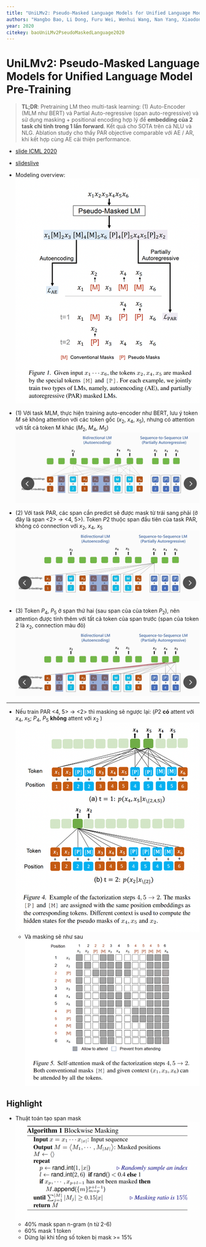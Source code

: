 ```yaml
---
title: "UniLMv2: Pseudo-Masked Language Models for Unified Language Model Pre-Training"
authors: "Hangbo Bao, Li Dong, Furu Wei, Wenhui Wang, Nan Yang, Xiaodong Liu, Yu Wang, Songhao Piao, Jianfeng Gao, Ming Zhou, Hsiao-Wuen Hon"
year: 2020
citekey: baoUniLMv2PseudoMaskedLanguage2020
---
```


# UniLMv2: Pseudo-Masked Language Models for Unified Language Model Pre-Training
> **TL;DR**: Pretraining LM theo multi-task learning: (1) Auto-Encoder (MLM như BERT) và Partial Auto-regressive (span auto-regressive) và sử dụng masking + positional encoding hợp lý để **embedding của 2 task chỉ tính trong 1 lần forward**. Kết quả cho SOTA trên cả NLU và NLG. Ablation study cho thấy PAR objective comparable với AE / AR, khi kết hợp cùng AE cải thiện performance.

- [slide ICML 2020](https://icml.cc/media/Slides/icml/2020/virtual(no-parent)-16-15-00UTC-6417-unilmv2_pseudo.pdf)
- [slideslive](https://slideslive.com/38928147)

- Modeling overview: ![](./static/images/2021-05-12-11-03-52.png)

- (1) Với task MLM, thực hiện training auto-encoder như BERT, lưu ý token $M$ sẽ không attention với các token gốc ($x_2$, $x_4$, $x_5$), nhưng có attention với tất cả token M khác ($M_2$, $M_4$, $M_5$) ![](./static/images/2021-05-12-13-29-58.png)
- (2) Với task PAR, các span cần predict sẽ được mask từ trái sang phải (ở đây là span <2> -> <4, 5>). Token $P2$ thuộc span đầu tiên của task PAR, không có connection với $x_2$, $x_4$, $x_5$ ![](./static/images/2021-05-12-13-30-22.png) 
- (3) Token $P_4$, $P_5$ ở span thứ hai (sau span của của token $P_2$), nên attention được tính thêm với tất cả token của span trước (span của token 2 là $x_2$, connection màu đỏ) ![](./static/images/2021-05-12-13-30-40.png)

--- 
- Nếu train PAR <4, 5> -> <2> thì masking sẽ ngược lại: ($P2$ **có** attent với $x_4$, $x_5$; $P_4$, $P_5$ **không** attent với $x_2$ ) ![](./static/images/2021-05-12-11-39-18.png)
  - Và masking sẽ như sau ![](./static/images/2021-05-12-11-39-28.png)

## Highlight
- Thuật toán tạo span mask ![](./static/images/2021-05-12-11-17-59.png)
  - 40% mask span n-gram (n từ 2-6)
  - 60% mask 1 token
  - Dừng lại khi tổng số token bị mask >= 15%


